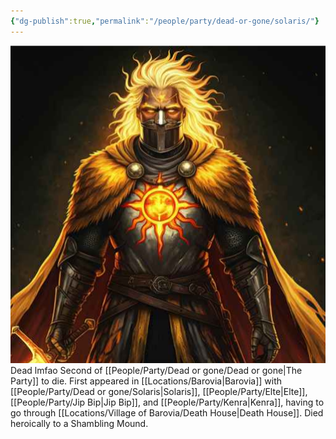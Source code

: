```yaml
---
{"dg-publish":true,"permalink":"/people/party/dead-or-gone/solaris/"}
---
```


![Solaris.png|500](/img/user/Images/Solaris.png)
Dead lmfao
Second of [[People/Party/Dead or gone/Dead or gone\|The Party]] to die.
First appeared in [[Locations/Barovia\|Barovia]] with [[People/Party/Dead or gone/Solaris\|Solaris]], [[People/Party/Elte\|Elte]], [[People/Party/Jip Bip\|Jip Bip]], and [[People/Party/Kenra\|Kenra]], having to go through [[Locations/Village of Barovia/Death House\|Death House]].
Died heroically to a Shambling Mound.